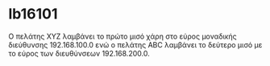 # lb16101
Ο πελάτης XYZ λαμβάνει το πρώτο μισό χάρη στο εύρος μοναδικής διεύθυνσης 192.168.100.0 ενώ ο πελάτης ABC λαμβάνει το δεύτερο μισό με το εύρος των διευθύνσεων 192.168.200.0.

